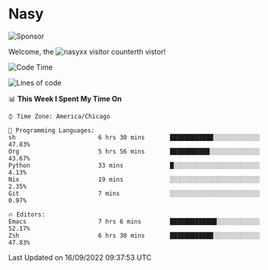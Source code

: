 # Nasy

<!--
<p align="center">
<img height="200" src="https://github-readme-stats.vercel.app/api?username=nasyxx&count_private=true&show_icons=true&theme=dracula&include_all_commits=true"/>
<img height="200" src="https://github-readme-stats.vercel.app/api/top-langs/?username=nasyxx&theme=dracula&hide=html,jupyter+notebook&count_private=true&show_icons=true"/>
</p>

  
----------------
-->

![Sponsor](https://img.shields.io/static/v1.svg?label=Sponsor&message=%E2%9D%A4&logo=GitHub&style=flat&color=pink)
 
Welcome, the ![nasyxx visitor counter](https://count.getloli.com/get/@nasyxx?theme=rule34)th vistor!
 
<!--START_SECTION:waka-->
![Code Time](http://img.shields.io/badge/Code%20Time-2%2C634%20hrs%2022%20mins-blue)

![Lines of code](https://img.shields.io/badge/From%20Hello%20World%20I%27ve%20Written-5%20Million%20lines%20of%20code-blue)

📊 **This Week I Spent My Time On** 

```text
⌚︎ Time Zone: America/Chicago

💬 Programming Languages: 
sh                       6 hrs 30 mins       ████████████░░░░░░░░░░░░░   47.83% 
Org                      5 hrs 56 mins       ███████████░░░░░░░░░░░░░░   43.67% 
Python                   33 mins             █░░░░░░░░░░░░░░░░░░░░░░░░   4.13% 
Nix                      19 mins             ░░░░░░░░░░░░░░░░░░░░░░░░░   2.35% 
Git                      7 mins              ░░░░░░░░░░░░░░░░░░░░░░░░░   0.97%

🔥 Editors: 
Emacs                    7 hrs 6 mins        █████████████░░░░░░░░░░░░   52.17% 
Zsh                      6 hrs 30 mins       ████████████░░░░░░░░░░░░░   47.83%

```


 Last Updated on 16/09/2022 09:37:53 UTC
<!--END_SECTION:waka-->

<!-- ![visitors](https://visitor-badge.laobi.icu/badge?page_id=nasyxx.nasyxx) -->

